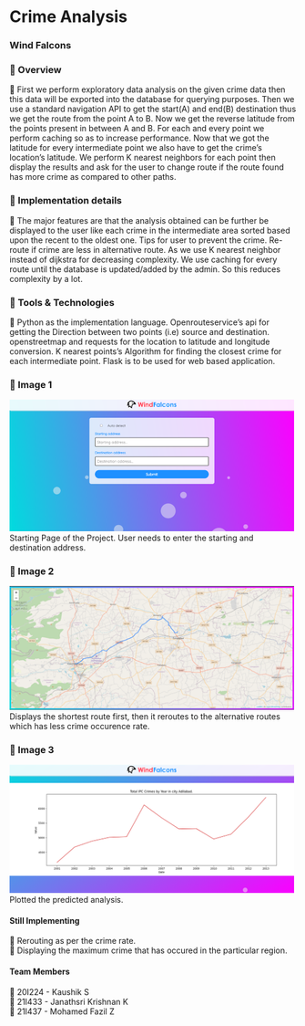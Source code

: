 # Crime Analysis
### Wind Falcons
### 🌟	Overview 
💫 First we perform exploratory data analysis on the given crime data then this data will be exported into the database for querying purposes. Then we use a standard navigation API to get the start(A) and end(B) destination thus we get the route from the point A to B. Now we get the reverse latitude from the points present in between A and B. For each and every point we perform caching so as to increase performance. Now that we got the latitude for every intermediate point we also have to get the crime’s location’s latitude. We perform K nearest neighbors for each point then display the results and ask for the user to change route if the route found has more crime as compared to other paths. 

### 🌟	Implementation details 
💫 The major features are that the analysis obtained can be further be displayed to the user like each crime in the intermediate area sorted based upon the recent to the oldest one. Tips for user to prevent the crime. Re-route if crime are less in alternative route. As we use K nearest neighbor instead of dijkstra for decreasing complexity. We use caching for every route until the database is updated/added by the admin. So this reduces complexity by a lot.

### 🌟	Tools & Technologies 
💫 Python as the implementation language. Openrouteservice’s api for getting the Direction between two points (i.e) source and destination.  openstreetmap and requests for the location to latitude and longitude conversion.  K nearest points’s Algorithm for finding the closest crime for each intermediate point. Flask is to be used for web based application.

### 🌟	Image 1
<img src="images/image1.png" style="width: 500px" /><br>
Starting Page of the Project. User needs to enter the starting and destination address.
<br>

### 🌟	Image 2
<img src="images/image2.png" style="width: 500px" /><br>
Displays the shortest route first, then it reroutes to the alternative routes which has less crime occurence rate.
<br>

### 🌟	Image 3
<img src="images/image3.png" style="width: 500px" /><br>
Plotted the predicted analysis.<br>

#### Still Implementing
💫 Rerouting as per the crime rate.<br>
💫 Displaying the maximum crime that has occured in the particular region.<br>

#### Team Members
💫  20I224 - Kaushik S<br>
💫  21I433 - Janathsri Krishnan K<br>
💫  21I437 - Mohamed Fazil Z<br>